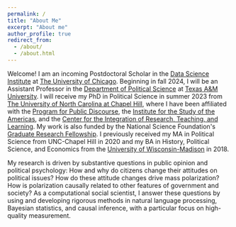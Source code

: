 ```yaml
---
permalink: /
title: "About Me"
excerpt: "About me"
author_profile: true
redirect_from: 
  - /about/
  - /about.html
---
```


Welcome! I am an incoming Postdoctoral Scholar in the [Data Science Institute](https://datascience.uchicago.edu) at [The University of Chicago](https://www.uchicago.edu). Beginning in fall 2024, I will be an Assistant Professor in the [Department of Political Science](https://bush.tamu.edu/pols/) at [Texas A&M University](https://www.tamu.edu). I will receive my PhD in Political Science in summer 2023 from [The University of North Carolina at Chapel Hill](https://www.unc.edu), where I have been affiliated with the [Program for Public Discourse](https://publicdiscourse.unc.edu), the [Institute for the Study of the Americas](https://isa.unc.edu), and the [Center for the Integration of Research, Teaching, and Learning](https://gradprofdev.unc.edu/cirtl-unc-chapel-hill/). My work is also funded by the National Science Foundation's [Graduate Research Fellowship](http://nsfgrfp.org). I previously received my MA in Political Science from UNC-Chapel Hill in 2020 and my BA in History, Political Science, and Economics from the [University of Wisconsin-Madison](https://www.wisc.edu) in 2018.

My research is driven by substantive questions in public opinion and political psychology: How and why do citizens change their attitudes on political issues? How do these attitude changes drive mass polarization? How is polarization causally related to other features of government and society? As a computational social scientist, I answer these questions by using and developing rigorous methods in natural language processing, Bayesian statistics, and causal inference, with a particular focus on high-quality measurement. 
